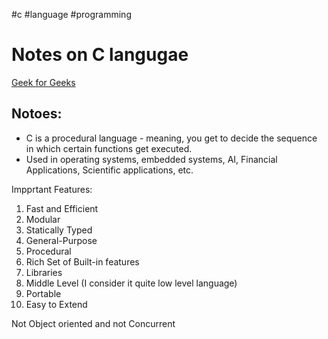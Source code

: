 #c #language #programming
# Notes on C langugae
[Geek for Geeks](https://www.geeksforgeeks.org/c-language-introduction/?ref=lbp)

## Notoes:
- C is a procedural language - meaning, you get to decide the sequence in which certain functions get executed. 
- Used in operating systems, embedded systems, AI, Financial Applications, Scientific applications, etc.

Impprtant Features:
1. Fast and Efficient
2. Modular
3. Statically Typed
4. General-Purpose
5. Procedural
6. Rich Set of Built-in features
7. Libraries
8. Middle Level (I consider it quite low level language)
9. Portable
10. Easy to Extend

Not Object oriented and not Concurrent
